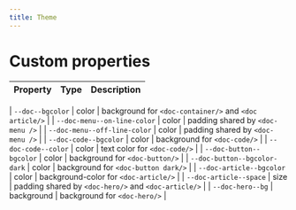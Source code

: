 ```yaml
---
title: Theme
---
```


# Custom properties

| Property | Type | Description |
| -------- | ---- | ----------- |

| `--doc--bgcolor` | color | background for `<doc-container/>` and `<doc article/>` |
| `--doc-menu--on-line-color` | color | padding shared by `<doc-menu />` |
| `--doc-menu--off-line-color` | color | padding shared by `<doc-menu />` |
| `--doc-code--bgcolor` | color | background for `<doc-code/>` |
| `--doc-code--color` | color | text color for `<doc-code/>` |
| `--doc-button--bgcolor` | color | background for `<doc-button/>` |
| `--doc-button--bgcolor-dark` | color | background for `<doc-button dark/>` |
| `--doc-article--bgcolor` | color | background-color for `<doc-article/>` |
| `--doc-article--space` | size | padding shared by `<doc-hero/>` and `<doc-article/>` |
| `--doc-hero--bg` | background | background for `<doc-hero/>` |

